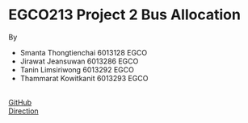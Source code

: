 # EGCO213 Project 2 Bus Allocation
By
   - Smanta     Thongtienchai   6013128   EGCO
   - Jirawat    Jeansuwan       6013286   EGCO
   - Tanin      Limsiriwong     6013292   EGCO
   - Thammarat  Kowitkanit      6013293   EGCO
   
</Br>  [GitHub](https://github.com/SMSHKR/EGCO213-Project-2-Bus-Allocation)
</Br>  [Direction](https://drive.google.com/file/d/1cnatqjp9PuGNggFXz0ngRmu_dQpOqhLf/view)
